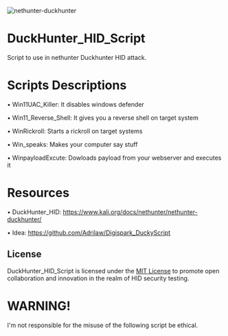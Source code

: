 ![nethunter-duckhunter](https://github.com/Adrilaw/DuckHunter_HID_Script/assets/65346144/470cf1ba-7ecc-4b51-ac1d-0884443154e1)





























# DuckHunter_HID_Script
Script to use in nethunter Duckhunter HID attack. 

# Scripts Descriptions
• Win11UAC_Killer: It disables windows defender

• Win11_Reverse_Shell: It gives you a reverse shell on target system

• WinRickroll: Starts a rickroll on target systems

• Win_speaks: Makes your computer say stuff

• WinpayloadExcute: Dowloads payload from your webserver and executes it

# Resources
• DuckHunter_HID: https://www.kali.org/docs/nethunter/nethunter-duckhunter/

• Idea: https://github.com/Adrilaw/Digispark_DuckyScript

## License
DuckHunter_HID_Script is licensed under the [MIT License](LICENSE) to promote open collaboration and innovation in the realm of HID security testing.


# WARNING!
I'm not responsible for the misuse of the following script be ethical.
